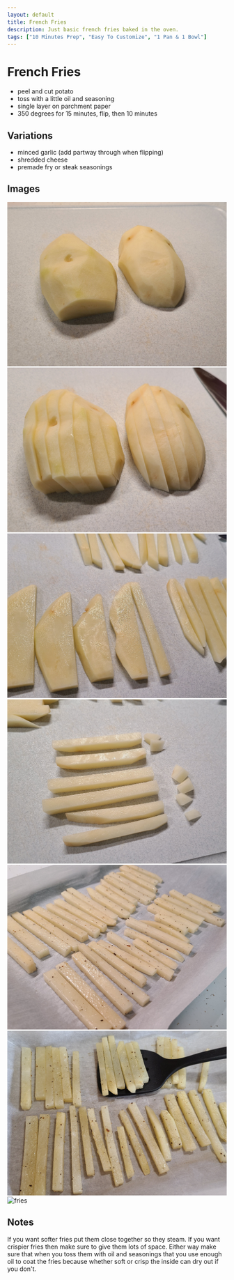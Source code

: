 ```yaml
---
layout: default
title: French Fries
description: Just basic french fries baked in the oven.
tags: ["10 Minutes Prep", "Easy To Customize", "1 Pan & 1 Bowl"]
---
```


# French Fries

- peel and cut potato
- toss with a little oil and seasoning
- single layer on parchment paper
- 350 degrees for 15 minutes, flip, then 10 minutes

## Variations

- minced garlic (add partway through when flipping)
- shredded cheese
- premade fry or steak seasonings

## Images

![fries](/assets/images/recipes/fries/fries-1.jpg)
![fries](/assets/images/recipes/fries/fries-2.jpg)
![fries](/assets/images/recipes/fries/fries-3.jpg)
![fries](/assets/images/recipes/fries/fries-4.jpg)
![fries](/assets/images/recipes/fries/fries-5.jpg)
![fries](/assets/images/recipes/fries/fries-6.jpg)
![fries](/assets/images/recipes/fries/fries-7.jpg)

## Notes

If you want softer fries put them close together so they steam. If you want crispier fries then make sure to give them lots of space. Either way make sure that when you toss them with oil and seasonings that you use enough oil to coat the fries because whether soft or crisp the inside can dry out if you don't.
